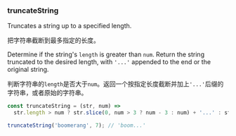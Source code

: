 ### truncateString

Truncates a string up to a specified length.

把字符串截断到最多指定的长度。

Determine if the string's `length` is greater than `num`.
Return the string truncated to the desired length, with `'...'` appended to the end or the original string.

判断字符串的`length`是否大于`num`。返回一个按指定长度截断并加上`'...'`后缀的字符串，或者原始的字符串。

```js
const truncateString = (str, num) =>
  str.length > num ? str.slice(0, num > 3 ? num - 3 : num) + '...' : str;
```

```js
truncateString('boomerang', 7); // 'boom...'
```
